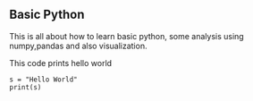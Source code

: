 Basic Python
-----------------




This is all about how to learn basic python, some analysis using numpy,pandas and also visualization.

This code prints hello world

```python3
s = "Hello World"
print(s)
```
